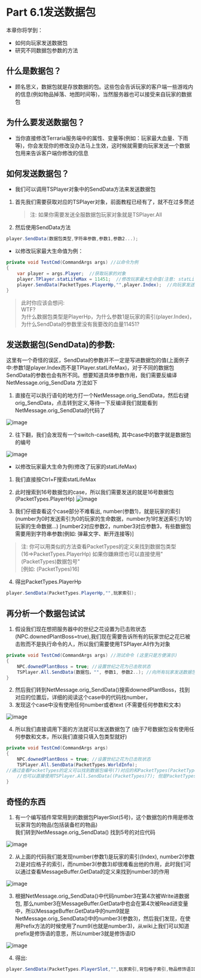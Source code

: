 # Part 6.1发送数据包​

本章你将学到：  

- 如何向玩家发送数据包
- 研究不同数据包参数的方法

## 什么是数据包？​

 - 顾名思义，数据包就是存放数据的包。这些包会告诉玩家的客户端一些游戏内的信息\(例如物品掉落、地图时间等\)，当然服务器也可以接受来自玩家的数据包​

## 为什么要发送数据包？​

- 当你直接修改Terraria服务端中的属性、变量等\(例如：玩家最大血量、下雨等\)，你会发现你的修改没办法马上生效，这时候就需要向玩家发送一个数据包用来告诉客户端你修改的信息  

## 如何发送数据包？​

- 我们可以调用TSPlayer对象中的SendData方法来发送数据包  
1.  首先我们需要获取对应的TSPlayer对象，前面教程已经有了，就不在过多赘述  
    > 注: 如果你需要发送全服数据包玩家对象就是TSPlayer.All

 2. 然后使用SendData方法  
```csharp
player.SendData(数据包类型,字符串参数,参数1,参数2...);
```

- 以修改玩家最大生命值为例：  
```csharp
private void TestCmd(CommandArgs args) //以命令为例
{
    var player = args.Player;  //获取玩家的对象
    player.TPlayer.statLifeMax = 11451;  //修改玩家最大生命值(注意: statLifeMax2是加上药水饰品等的最大生命值)
    player.SendData(PacketTypes.PlayerHp,"",player.Index);  //向玩家发送数据包更新
}
```

>此时你应该会想问:  
WTF?  
为什么数据包类型是PlayerHp，为什么参数1是玩家的索引(player.Index)，为什么SendData的参数里没有我要改的血量11451?  

## 发送数据包(SendData)的参数:​

这里有一个奇怪的误区，SendData的参数并不一定是写进数据包的值\(上面例子中:参数1是player.Index而不是TPlayer.statLifeMax\)，对于不同的数据包SendData的参数也会有所不同。想要知道具体参数作用，我们需要反编译NetMessage.orig\_SendData
方法如下

1. 直接在可以执行语句的地方打一个NetMessage.orig\_SendData，然后右键orig\_SendData，点击转到定义,等待一下反编译我们就能看到NetMessage.orig\_SendData的代码了  

![image](https://github.com/user-attachments/assets/bfcfbacc-3a63-46be-9f66-3a7f64cf2955)


  
2. 往下翻，我们会发现有一个switch-case结构, 其中case中的数字就是数据包的编号  

![image](https://github.com/user-attachments/assets/ef96205f-b82a-4a8d-b0ed-9c024f1d8ff6)


  
- 以修改玩家最大生命为例(修改了玩家的statLifeMax\) 
 1. 我们直接按Ctrl+F搜索statLifeMax  
 2. 此时搜索到16号数据包的case，所以我们需要发送的就是16号数据包(PacketTypes.PlayerHp)
![image](https://github.com/user-attachments/assets/378110c7-74ac-4cf3-a48b-25b265e8c911)

 3. 我们仔细查看这个case部分不难看出, number\(参数1\)，就是玩家的索引\(number为0时发送索引为0的玩家的生命数据，number为1时发送索引为1的玩家的生命数据...\) \[number2对应参数2，number3对应参数3，有些数据包需要用到字符串参数\(例如: 弹幕文字、断开连接等\)\]  
> 注: 你可以用类似的方法查看PacketTypes的定义来找到数据包类型\(16=>PacketTypes.PlayerHp\)
如果你嫌麻烦也可以直接使用"\(PacketTypes\)数据包号"  
\[例如: \(PacketTypes\)16\]  

4. 得出PacketTypes.PlayerHp

```csharp
player.SendData(PacketTypes.PlayerHp,"",玩家索引);
```

## 再分析一个数据包试试​

1. 假设我们现在想把服务器中的世纪之花设置为已击败状态\(NPC.downedPlantBoss=true\),我们现在需要告诉所有的玩家世纪之花已被击败而不是执行命令的人，所以我们需要使用TSPlayer.All作为对象  

```csharp
private void TestCmd(CommandArgs args) //测试命令 (这里只是方便演示)
{
    NPC.downedPlantBoss = true; //设置世纪之花为已击败状态
    TSPlayer.All.SendData(数据包，"", 参数1, 参数2..); //向所有玩家发送数据包
}
```

2. 然后我们转到NetMessage.orig\_SendData\(\)搜索downedPlantBoss，找到对应的位置后，详细的阅读这个case中的代码找number，  
3. 发现这个case中没有使用任何number或者text \(不需要任何参数和文本\)  

![image](https://github.com/user-attachments/assets/b1016bc4-3cf6-4589-9c62-8be0430bf44f)


  
4. 所以我们直接调用下面的方法就可以发送数据包了 \(由于7号数据包没有使用任何参数和文本，所以我们直接只填入包类型就好\)  


```csharp
private void TestCmd(CommandArgs args)
{
    NPC.downedPlantBoss = true; //设置世纪之花为已击败状态
    TSPlayer.All.SendData(PacketTypes.WorldInfo);
//通过查看PacketTypes的定义可以找到数据包编号(7)对应的和PacketTypes(PacketTypes.WorldInfo)
    //也可以直接使用TSPlayer.All.SendData((PacketTypes)7); 但是PacketTypes.WorldInfo的代码可读性更高
}
```

## 奇怪的东西  
1. 有一个编写插件常常用到的数据包PlayerSlot\(5号\)，这个数据包的作用是修改玩家背包的物品\(包括装备栏的物品\)  
我们转到NetMessage.orig\_SendData\(\) 找到5号的对应代码  

![image](https://github.com/user-attachments/assets/390c270e-fb23-4fc4-bac9-2eb6fa9eb988)


  
2. 从上面的代码我们能发现number\(参数1\)是玩家的索引\(Index\), number2\(参数2\)是对应格子的索引，而number3\(参数3\)却很难看出他的作用，此时我们可以通过查看MessageBuffer.GetData的定义来找到number3的作用  

![image](https://github.com/user-attachments/assets/3b324de0-71b4-4fcc-8d14-8d966318cd2e)


  
3. 根据NetMessage.orig\_SendData\(\)中代码number3在第4次被Write进数据包, 那么number3在MessageBuffer.GetData中也会在第4次被Read进变量中，所以MessageBuffer.GetData中的num9就是NetMessage.orig\_SendData\(\)中的number3\(参数3\)，然后我们发现，在使用Prefix方法的时候使用了num9\(也就是number3\)，从wiki上我们可以知道prefix是修饰语的意思，所以number3就是修饰语ID  

![image](https://github.com/user-attachments/assets/36559065-9475-4402-b9bc-4ec1ec5c8052)


  
4. 得出:  

```csharp
player.SendData(PacketTypes.PlayerSlot,"",玩家索引,背包格子索引,物品修饰语ID);
```





